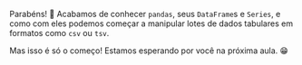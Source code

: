 Parabéns! :tada: Acabamos de conhecer `pandas`, seus `DataFrame`s e `Series`, e como com eles podemos começar a manipular lotes de dados tabulares em formatos como `csv` ou `tsv`.

Mas isso é só o começo! Estamos esperando por você na próxima aula. :grin:
